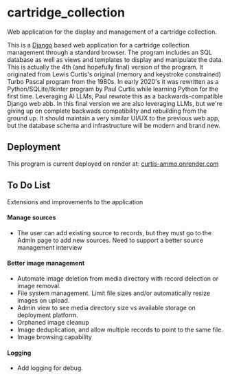 # cartridge_collection
Web application for the display and management of a cartridge collection.

This is a [Django](https://www.djangoproject.com/) based web application for a cartridge collection management through a standard browser. The program includes an SQL database as well as views and templates to display and manipulate the data.  This is actually the 4th (and hopefully final) version of the program.  It originated from Lewis Curtis's original (memory and keystroke constrained) Turbo Pascal program from the 1980s.  In early 2020's it was rewritten as a Python/SQLite/tkinter program by Paul Curtis while learning Python for the first time.  Leveraging AI LLMs, Paul rewrote this as a backwards-compatible Django web abb.  In this final version we are also leveraging LLMs, but we're giving up on complete backwads compatibility and rebuilding from the ground up.  It should maintain a very similar UI/UX to the previous web app, but the database schema and infrastructure will be modern and brand new.

## Deployment
This program is current deployed on render at:
[curtis-ammo.onrender.com](https://curtis-ammo.onrender.com)

## To Do List
Extensions and improvements to the application

#### Manage sources

* The user can add existing source to records, but they must go to the Admin page to add new sources. 
Need to support a better source management interview

#### Better image management

* Automate image deletion from media directory with record delection or image removal. 
* File system management.  Limit file sizes and/or automatically resize images on upload.
* Admin view to see media directory size vs available storage on deployment platform.
* Orphaned image cleanup
* Image deduplication, and allow multiple records to point to the same file.
* Image browsing capability

#### Logging

* Add logging for debug.

